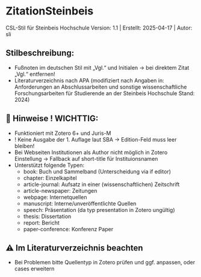 # ZitationSteinbeis
CSL-Stil für Steinbeis Hochschule
  Version: 1.1 | Erstellt: 2025-04-17 | Autor: sli

##  Stilbeschreibung:
  - Fußnoten im deutschen Stil mit „Vgl.“ und Initialen
    →  bei direktem Zitat „Vgl.“ entfernen!
  - Literaturverzeichnis nach APA (modifiziert nach Angaben in: Anforderungen an Abschlussarbeiten und sonstige wissenschaftliche Forschungsarbeiten für Studierende an der Steinbeis Hochschule Stand: 2024)


##  🔧 Hinweise ! WICHTTIG:
  - Funktioniert mit Zotero 6+ und Juris-M
  - ! Keine Ausgabe der 1. Auflage laut SBA
      → Edition-Feld muss leer bleiben!
  - Bei Webseiten Institutionen als Author nicht möglich in Zotero Einstellung
    → Fallback auf short-title für Instituionsnamen
  - Unterstützt folgende Typen:
    - book: Buch und Sammelband (Unterscheidung via if editor)
    - chapter: Einzelkapitel
    - article-journal:  Aufsatz in einer (wissenschaftlichen) Zeitschrift
    - article-newspaper: Zeitungen
    - webpage: Internetquellen
    - manuscript: Interne/unveröffentlichte Quellen
    - speech: Präsentation (da typ presentation in Zotero ungültig)
    - thesis: Dissertation
    - report: Bericht
    - paper-conference: Konferenz Paper

##  ⚠️ Im Literaturverzeichnis beachten
  - Bei Problemen bitte Quellentyp in Zotero prüfen und ggf. anpassen, oder cases erweitern
